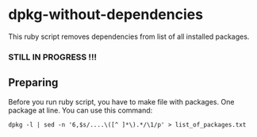 dpkg-without-dependencies
=========================

This ruby script removes dependencies from list of all installed packages.


### STILL IN PROGRESS !!!



## Preparing

Before you run ruby script, you have to make file with packages. One package at line. You can use this command:

    dpkg -l | sed -n '6,$s/....\([^ ]*\).*/\1/p' > list_of_packages.txt  

